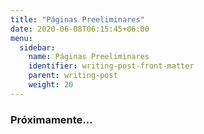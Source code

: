 ```yaml
---
title: "Páginas Preeliminares"
date: 2020-06-08T06:15:45+06:00
menu:
  sidebar:
    name: Páginas Preeliminares
    identifier: writing-post-front-matter
    parent: writing-post
    weight: 20
---
```


### Próximamente...
